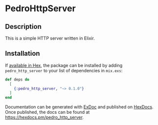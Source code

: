 # PedroHttpServer

## Description

This is a simple HTTP server written in Elixir.

## Installation

If [available in Hex](https://hex.pm/docs/publish), the package can be installed
by adding `pedro_http_server` to your list of dependencies in `mix.exs`:

```elixir
def deps do
  [
    {:pedro_http_server, "~> 0.1.0"}
  ]
end
```

Documentation can be generated with [ExDoc](https://github.com/elixir-lang/ex_doc)
and published on [HexDocs](https://hexdocs.pm). Once published, the docs can
be found at <https://hexdocs.pm/pedro_http_server>.

